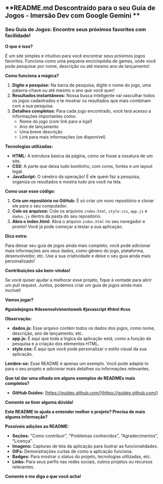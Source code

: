 ## **README.md Descontraído para o seu Guia de Jogos - Imersão Dev com Google Gemini **

### **Seu Guia de Jogos: Encontre seus próximos favoritos com facilidade!**

**O que é isso?**

É um site simples e intuitivo para você encontrar seus próximos jogos favoritos. Funciona como uma pequena enciclopédia de games, onde você pode pesquisar por nome, descrição ou até mesmo ano de lançamento! 

**Como funciona a mágica?**

1. **Digite e pesquise:** Na barra de pesquisa, digite o nome do jogo, uma palavra-chave ou até mesmo o ano que você quer!
2. **Resultados instantâneos:** Nossa busca inteligente vai vasculhar todos os jogos cadastrados e te mostrar os resultados que mais combinam com a sua pesquisa.
3. **Detalhes completos:** Para cada jogo encontrado, você terá acesso a informações importantes como:
   * Nome do jogo (com link para a loja!)
   * Ano de lançamento
   * Uma breve descrição
   * Link para mais informações (se disponível)

**Tecnologias utilizadas:**

* **HTML:** A estrutura básica da página, como se fosse a ossatura de um site.
* **CSS:** A parte que deixa tudo bonitinho, com cores, fontes e um layout legal.
* **JavaScript:** O cérebro da operação! É ele quem faz a pesquisa, organiza os resultados e mostra tudo pra você na tela.

**Como usar esse código:**

1. **Crie um repositório no GitHub:** É só criar um novo repositório e clonar ele para o seu computador.
2. **Cole os arquivos:** Cole os arquivos `index.html`, `style.css`, `app.js` e `dados.js` dentro da pasta do seu repositório.
3. **Abra o index.html:** Abra o arquivo `index.html` no seu navegador e pronto! Você já pode começar a testar a sua aplicação.

**Dica extra:**

Para deixar seu guia de jogos ainda mais completo, você pode adicionar mais informações aos seus dados, como gênero do jogo, plataforma, desenvolvedor, etc. Use a sua criatividade e deixe o seu guia ainda mais personalizado!

**Contribuições são bem-vindas!**

Se você quiser ajudar a melhorar esse projeto, fique à vontade para abrir um pull request. Juntos, podemos criar um guia de jogos ainda mais incrível!

**Vamos jogar?** 

**#guiadejogos #desenvolvimentoweb #javascript #html #css**

**Observação:** 

* **dados.js:** Esse arquivo contém todos os dados dos jogos, como nome, descrição, ano de lançamento, etc.
* **app.js:** É aqui que toda a lógica da aplicação está, como a função de pesquisa e a criação dos elementos HTML.
* **style.css:** É aqui que você pode personalizar o estilo visual da sua aplicação.

**Lembre-se:** Esse README é apenas um exemplo. Você pode adaptá-lo para o seu projeto e adicionar mais detalhes ou informações relevantes. 

**Que tal dar uma olhada em alguns exemplos de READMEs mais completos?**
* **GitHub Guides:** [https://guides.github.com/](https://guides.github.com/)

**Comente se tiver alguma dúvida!**

**Este README te ajuda a entender melhor o projeto? Precisa de mais alguma informação?** 

**Possíveis adições ao README:**

* **Seções:** "Como contribuir", "Problemas conhecidos", "Agradecimentos", "Licença".
* **Imagens:** Capturas de tela da aplicação para ilustrar as funcionalidades.
* **GIFs:** Demonstrações curtas de como a aplicação funciona.
* **Badges:** Para mostrar o status do projeto, tecnologias utilizadas, etc.
* **Links:** Para seus perfis nas redes sociais, outros projetos ou recursos relevantes.

**Comente e me diga o que você acha!** 
